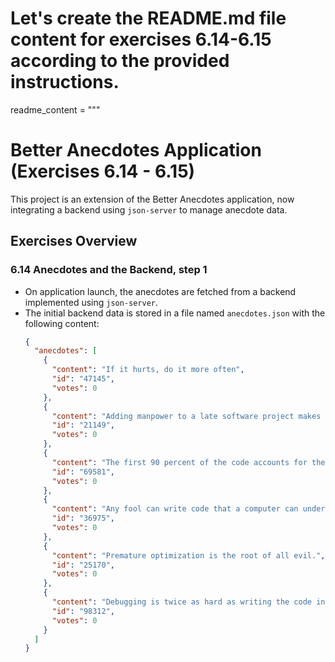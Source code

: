 
# Let's create the README.md file content for exercises 6.14-6.15 according to the provided instructions.

readme_content = """
# Better Anecdotes Application (Exercises 6.14 - 6.15)

This project is an extension of the Better Anecdotes application, now integrating a backend using `json-server` to manage anecdote data.

## Exercises Overview

### 6.14 Anecdotes and the Backend, step 1
- On application launch, the anecdotes are fetched from a backend implemented using `json-server`.
- The initial backend data is stored in a file named `anecdotes.json` with the following content:
  ```json
  {
    "anecdotes": [
      {
        "content": "If it hurts, do it more often",
        "id": "47145",
        "votes": 0
      },
      {
        "content": "Adding manpower to a late software project makes it later!",
        "id": "21149",
        "votes": 0
      },
      {
        "content": "The first 90 percent of the code accounts for the first 10 percent of the development time...The remaining 10 percent of the code accounts for the other 90 percent of the development time.",
        "id": "69581",
        "votes": 0
      },
      {
        "content": "Any fool can write code that a computer can understand. Good programmers write code that humans can understand.",
        "id": "36975",
        "votes": 0
      },
      {
        "content": "Premature optimization is the root of all evil.",
        "id": "25170",
        "votes": 0
      },
      {
        "content": "Debugging is twice as hard as writing the code in the first place. Therefore, if you write the code as cleverly as possible, you are, by definition, not smart enough to debug it.",
        "id": "98312",
        "votes": 0
      }
    ]
  }
